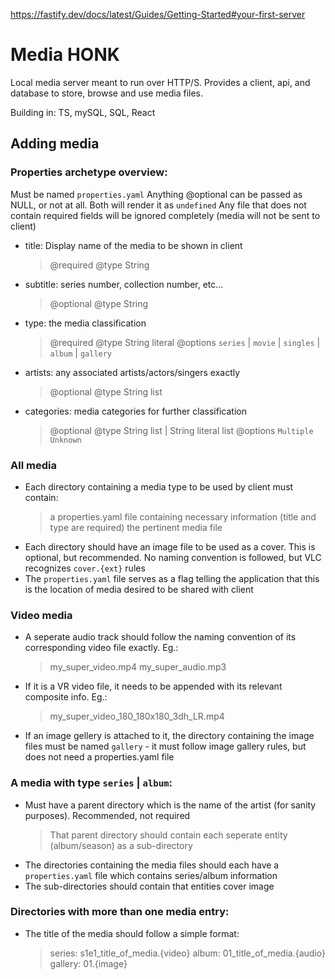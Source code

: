 https://fastify.dev/docs/latest/Guides/Getting-Started#your-first-server

# Media HONK
Local media server meant to run over HTTP/S. Provides a client, api, and database to store, browse and use media files.

Building in: TS, mySQL, SQL, React

## Adding media

### Properties archetype overview:
Must be named `properties.yaml`
Anything @optional can be passed as NULL, or not at all. Both will render it as `undefined`
Any file that does not contain required fields will be ignored completely (media will not be sent to client)
- title: Display name of the media to be shown in client
  > @required 
  > @type String
- subtitle: series number, collection number, etc... 
  > @optional 
  > @type String
- type: the media classification
  > @required
  > @type String literal
  > @options `series` | `movie` | `singles` | `album` | `gallery`
- artists: any associated artists/actors/singers exactly
  > @optional 
  > @type String list
- categories: media categories for further classification
  > @optional
  > @type String list | String literal list
  > @options `Multiple` `Unknown`

### All media
- Each directory containing a media type to be used by client must contain:
  > a properties.yaml file containing necessary information (title and type are required)
  > the pertinent media file 
- Each directory should have an image file to be used as a cover. This is optional, but recommended. No naming convention is followed, but VLC recognizes `cover.{ext}` rules
- The `properties.yaml` file serves as a flag telling the application that this is the location of media desired to be shared with client

### Video media
- A seperate audio track should follow the naming convention of its corresponding video file exactly. Eg.:
  > my_super_video.mp4
  > my_super_audio.mp3
- If it is a VR video file, it needs to be appended with its relevant composite info. Eg.:
  > my_super_video_180_180x180_3dh_LR.mp4
- If an image gellery is attached to it, the directory containing the image files must be named `gallery` - it must follow image gallery rules, but does not need a properties.yaml file

### A media with type `series` | `album`:
- Must have a parent directory which is the name of the artist (for sanity purposes). Recommended, not required
  > That parent directory should contain each seperate entity (album/season) as a sub-directory
- The directories containing the media files should each have a `properties.yaml` file which contains series/album information
- The sub-directories should contain that entities cover image

### Directories with more than one media entry:
- The title of the media should follow a simple format:
  > series: s1e1_title_of_media.{video}
  > album: 01_title_of_media.{audio}
  > gallery: 01.{image}
